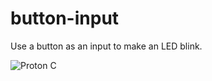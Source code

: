 # button-input

Use a button as an input to make an LED blink.

![Proton C](../../images/proton-c-input-button-breadboard.jpg)

